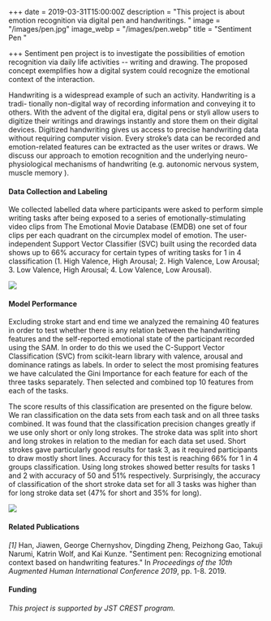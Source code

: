 +++
date = 2019-03-31T15:00:00Z
description = "This project is about emotion recognition via digital pen and handwritings. "
image = "/images/pen.jpg"
image_webp = "/images/pen.webp"
title = "Sentiment Pen "

+++
Sentiment pen project is to investigate the possibilities of emotion recognition via daily life activities -- writing and drawing. The proposed concept exemplifies how a digital system could recognize the emotional context of the interaction.

Handwriting is a widespread example of such an activity. Handwriting is a tradi- tionally non-digital way of recording information and conveying it to others. With the advent of the digital era, digital pens or styli allow users to digitize their writings and drawings instantly and store them on their digital devices. Digitized handwriting gives us access to precise handwriting data without requiring computer vision. Every stroke’s data can be recorded and emotion-related features can be extracted as the user writes or draws. We discuss our approach to emotion recognition and the underlying neuro- physiological mechanisms of handwriting (e.g. autonomic nervous system, muscle memory ).

#### Data Collection and Labeling

We collected labelled data where participants were asked to perform simple writing tasks after being exposed to a series of emotionally-stimulating video clips from The Emotional Movie Database (EMDB) one set of four clips per each quadrant on the circumplex model of emotion. The user-independent Support Vector Classifier (SVC) built using the recorded data shows up to 66% accuracy for certain types of writing tasks for 1 in 4 classification (1. High Valence, High Arousal; 2. High Valence, Low Arousal; 3. Low Valence, High Arousal; 4. Low Valence, Low Arousal).

![](/images/pen_experiment.jpg)

#### Model Performance

Excluding stroke start and end time we analyzed the remaining 40 features in order to test whether there is any relation between the handwriting features and the self-reported emotional state of the participant recorded using the SAM. In order to do this we used the C-Support Vector Classification (SVC) from scikit-learn library with valence, arousal and dominance ratings as labels. In order to select the most promising features we have calculated the Gini Importance for each feature for each of the three tasks separately. Then selected and combined top 10 features from each of the tasks.

The score results of this classification are presented on the figure below. We ran classification on the data sets from each task and on all three tasks combined. It was found that the classification precision changes greatly if we use only short or only long strokes. The stroke data was split into short and long strokes in relation to the median for each data set used. Short strokes gave particularly good results for task 3, as it required participants to draw mostly short lines. Accuracy for this test is reaching 66% for 1 in 4 groups classification. Using long strokes showed better results for tasks 1 and 2 with accuracy of 50 and 51% respectively. Surprisingly, the accuracy of classification of the short stroke data set for all 3 tasks was higher than for long stroke data set (47% for short and 35% for long).

![](/images/independent.jpg)

#### Related Publications

_\[1\]_ Han, Jiawen, George Chernyshov, Dingding Zheng, Peizhong Gao, Takuji Narumi, Katrin Wolf, and Kai Kunze. "Sentiment pen: Recognizing emotional context based on handwriting features." In _Proceedings of the 10th Augmented Human International Conference 2019_, pp. 1-8. 2019.

#### Funding

###### This project is supported by JST CREST program.